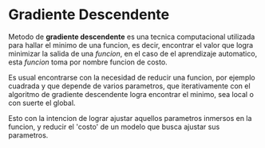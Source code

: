 # Gradiente Descendente

Metodo de **gradiente descendente** es una tecnica computacional utilizada para hallar el minimo de una funcion, es decir, encontrar el valor que logra minimizar la salida de una *funcion*, en el caso de el aprendizaje automatico, esta *funcion* toma por nombre funcion de costo.

Es usual encontrarse con la necesidad de reducir una funcion, por ejemplo cuadrada y que depende de varios parametros, que iterativamente con el algoritmo de gradiente descendente logra encontrar el minimo, sea local o con suerte el global.

Esto con la intencion de lograr ajustar aquellos parametros inmersos en la funcion, y reducir el 'costo' de un modelo que busca ajustar sus parametros.


